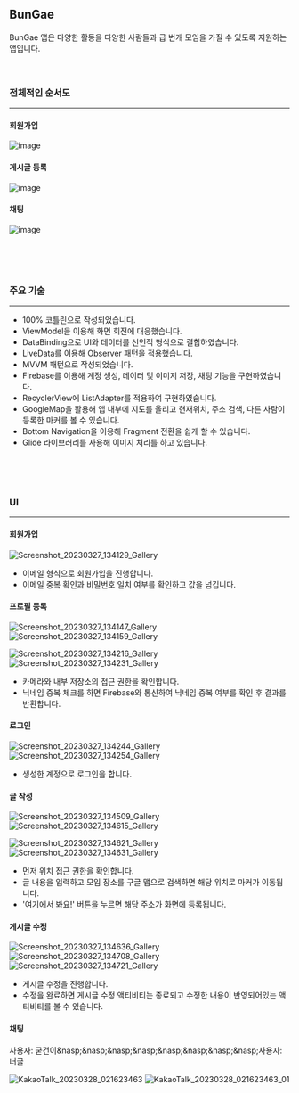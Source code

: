 ## BunGae

BunGae 앱은 다양한 활동을 다양한 사람들과 급 번개 모임을 가질 수 있도록 지원하는 앱입니다.
<br>
<br>
<br>

### 전체적인 순서도
----------
<!-- ![1](https://user-images.githubusercontent.com/72846127/225082721-b15b8f99-69de-463e-8500-31ac636ed7d5.png)
<br>
![2](https://user-images.githubusercontent.com/72846127/225082730-fa7a640c-8d8d-4948-8061-27961a37ae8f.png)
<br>
![3](https://user-images.githubusercontent.com/72846127/225082736-99b86667-19a7-4a9c-a783-93cb2868cfba.png)
<br>
![4](https://user-images.githubusercontent.com/72846127/225082738-99e614b6-0e21-493b-8e9c-2453109a55de.png)
<br>
![5](https://user-images.githubusercontent.com/72846127/225082740-fc5497a3-4529-4e2e-9bf4-5589aeebe13b.png)
<br>  -->
#### 회원가입
![image](https://user-images.githubusercontent.com/72846127/229263000-0e919a7c-70dc-433e-a6b3-ba03a7f9d501.png)
<br>
#### 게시글 등록
![image](https://user-images.githubusercontent.com/72846127/229263005-a2c80a1b-d5c4-4f08-ac7b-285608241162.png)
<br>
#### 채팅
![image](https://user-images.githubusercontent.com/72846127/229262984-b5ddc00c-bf0d-4448-8d27-333e43600f9d.png)
<br>



<br>
<br>
<br>

### 주요 기술
---------
- 100% 코틀린으로 작성되었습니다.
- ViewModel을 이용해 화면 회전에 대응했습니다.
- DataBinding으로 UI와 데이터를 선언적 형식으로 결합하였습니다.
- LiveData를 이용해 Observer 패턴을 적용했습니다.
- MVVM 패턴으로 작성되었습니다.
- Firebase를 이용해 계정 생성, 데이터 및 이미지 저장, 채팅 기능을 구현하였습니다.
- RecyclerView에 ListAdapter를 적용하여 구현하였습니다.
- GoogleMap을 활용해 앱 내부에 지도를 올리고 현재위치, 주소 검색, 다른 사람이 등록한 마커를 볼 수 있습니다.
- Bottom Navigation을 이용해 Fragment 전환을 쉽게 할 수 있습니다.
- Glide 라이브러리를 사용해 이미지 처리를 하고 있습니다.
<br>
<br>
<br>

### UI
--------
#### 회원가입
![Screenshot_20230327_134129_Gallery](https://user-images.githubusercontent.com/72846127/229263145-0738e35a-f49c-4cce-ab47-d92d39a0c912.jpg) 
- 이메일 형식으로 회원가입을 진행합니다.
- 이메일 중복 확인과 비밀번호 일치 여부를 확인하고 값을 넘깁니다.

#### 프로필 등록
![Screenshot_20230327_134147_Gallery](https://user-images.githubusercontent.com/72846127/229263150-449534c5-ee4f-4b86-8e87-1fe82b87155e.jpg) 
![Screenshot_20230327_134159_Gallery](https://user-images.githubusercontent.com/72846127/229263151-0616279f-b7c6-40c1-95db-76e76693b8d2.jpg)

![Screenshot_20230327_134216_Gallery](https://user-images.githubusercontent.com/72846127/229263155-f5bc3d87-1470-44fc-b8bc-1155459d566d.jpg) 
![Screenshot_20230327_134231_Gallery](https://user-images.githubusercontent.com/72846127/229263162-11ecbea4-3aaa-4631-b263-3c8522176618.jpg) 
- 카메라와 내부 저장소의 접근 권한을 확인합니다.
- 닉네임 중복 체크를 하면 Firebase와 통신하여 닉네임 중복 여부를 확인 후 결과를 반환합니다.

#### 로그인
![Screenshot_20230327_134244_Gallery](https://user-images.githubusercontent.com/72846127/229263173-b4e57247-8ee7-4353-9f72-15dc6c20dde4.jpg) 
![Screenshot_20230327_134254_Gallery](https://user-images.githubusercontent.com/72846127/229263215-0c622036-b968-4c55-ae7e-f34a9aa6eee7.jpg)
- 생성한 계정으로 로그인을 합니다.

#### 글 작성
![Screenshot_20230327_134509_Gallery](https://user-images.githubusercontent.com/72846127/229263400-d158ceb7-179f-4b84-ba61-aa271f680fdf.jpg) 
![Screenshot_20230327_134615_Gallery](https://user-images.githubusercontent.com/72846127/229263405-2e4c5da0-28f8-4f1c-82af-2d1557bd2297.jpg)

![Screenshot_20230327_134621_Gallery](https://user-images.githubusercontent.com/72846127/229263409-3d9024c8-b2bd-44af-867e-942ace985ad5.jpg) 
![Screenshot_20230327_134631_Gallery](https://user-images.githubusercontent.com/72846127/229263415-08af24b4-e9bb-4c66-ab58-21ddf780e21d.jpg) 
- 먼저 위치 접근 권한을 확인합니다.
- 글 내용을 입력하고 모임 장소를 구글 맵으로 검색하면 해당 위치로 마커가 이동됩니다.
- '여기에서 봐요!' 버튼을 누르면 해당 주소가 화면에 등록됩니다.

#### 게시글 수정
![Screenshot_20230327_134636_Gallery](https://user-images.githubusercontent.com/72846127/229263516-3da81471-25a9-448d-9125-a76971e38cd8.jpg) 
![Screenshot_20230327_134708_Gallery](https://user-images.githubusercontent.com/72846127/229263519-5892d8eb-2655-4eb6-966c-e38b7b65dce9.jpg) 
![Screenshot_20230327_134721_Gallery](https://user-images.githubusercontent.com/72846127/229263522-f0b4bc49-6810-4d79-ac98-fe8b80f520aa.jpg)
- 게시글 수정을 진행합니다.
- 수정을 완료하면 게시글 수정 액티비티는 종료되고 수정한 내용이 반영되어있는 액티비티를 볼 수 있습니다.

#### 채팅
사용자: 굳건이&nasp;&nasp;&nasp;&nasp;&nasp;&nasp;&nasp;&nasp;사용자: 너굴

![KakaoTalk_20230328_021623463](https://user-images.githubusercontent.com/72846127/229263998-e512ec5c-799b-4d8a-9ede-6116103e0480.gif) ![KakaoTalk_20230328_021623463_01](https://user-images.githubusercontent.com/72846127/229264022-f49e8503-71e9-476e-8e3d-834327341781.gif)
